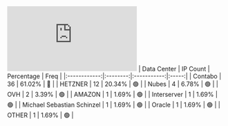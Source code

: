 ![Diagramm](https://github.com/111STAVR111/props/blob/main/Story/Decentralization/1/README.md)
| Data Center | IP Count | Percentage | Freq |
|:------------:|:--------:|:-----------:|:-----:|
| Contabo | 36 | 61.02% | 🔴 |
| HETZNER | 12 | 20.34% | 🟢 |
| Nubes | 4 | 6.78% | 🟢 |
| OVH | 2 | 3.39% | 🟢 |
| AMAZON | 1 | 1.69% | 🟢 |
| Interserver | 1 | 1.69% | 🟢 |
| Michael Sebastian Schinzel | 1 | 1.69% | 🟢 |
| Oracle | 1 | 1.69% | 🟢 |
| OTHER | 1 | 1.69% | 🟢 |
